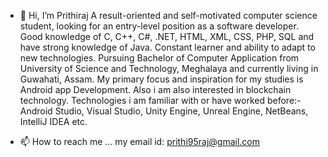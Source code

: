 - 👋 Hi, I’m Prithiraj
A result-oriented and self-motivated computer science student, looking for an entry-level position as a software developer.
Good knowledge of C, C++, C#, .NET, HTML, XML, CSS, PHP, SQL and have strong knowledge of Java. 
Constant learner and ability to adapt to new technologies.
Pursuing Bachelor of Computer Application from University of Science and Technology, Meghalaya and currently living in Guwahati, Assam. 
My primary focus and inspiration for my studies is Android app Development. Also i am also interested in blockchain technology.
Technologies i am familiar with or have worked before:- Android Studio, Visual Studio, Unity Engine, Unreal Engine, NetBeans, IntelliJ IDEA etc.

- 📫 How to reach me ... my email id: prithi95raj@gmail.com

<!---
PritickJrDev/PritickJrDev is a ✨ special ✨ repository because its `README.md` (this file) appears on your GitHub profile.
You can click the Preview link to take a look at your changes.
--->
